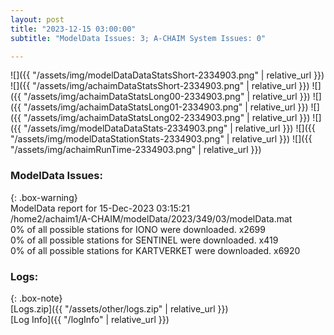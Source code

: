 ```yaml
---
layout: post
title: "2023-12-15 03:00:00"
subtitle: "ModelData Issues: 3; A-CHAIM System Issues: 0"

---
```


![]({{ "/assets/img/modelDataDataStatsShort-2334903.png" | relative_url }})
![]({{ "/assets/img/achaimDataStatsShort-2334903.png" | relative_url }})
![]({{ "/assets/img/achaimDataStatsLong00-2334903.png" | relative_url }})
![]({{ "/assets/img/achaimDataStatsLong01-2334903.png" | relative_url }})
![]({{ "/assets/img/achaimDataStatsLong02-2334903.png" | relative_url }})
![]({{ "/assets/img/modelDataDataStats-2334903.png" | relative_url }})
![]({{ "/assets/img/modelDataStationStats-2334903.png" | relative_url }})
![]({{ "/assets/img/achaimRunTime-2334903.png" | relative_url }})


### ModelData Issues:  
  
{: .box-warning}  
 ModelData report for 15-Dec-2023 03:15:21   
 /home2/achaim1/A-CHAIM/modelData/2023/349/03/modelData.mat   
 0% of all possible stations for IONO were downloaded. x2699   
 0% of all possible stations for SENTINEL were downloaded. x419   
 0% of all possible stations for KARTVERKET were downloaded. x6920   
  


### Logs:  
  
{: .box-note}  
[Logs.zip]({{ "/assets/other/logs.zip" | relative_url }})  
[Log Info]({{ "/logInfo" | relative_url }})  
